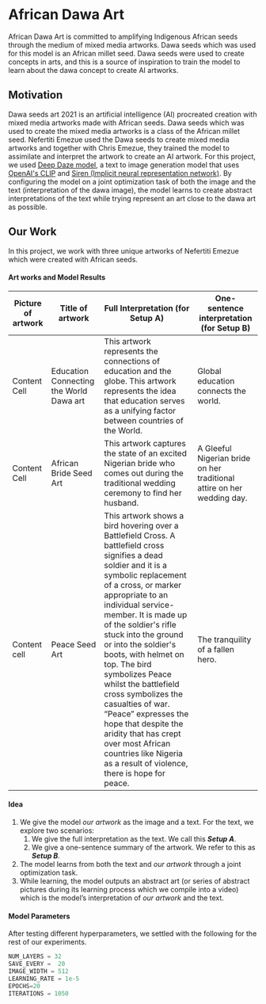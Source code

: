# African Dawa Art
African Dawa Art  is committed to amplifying Indigenous African seeds through the medium of mixed media artworks. Dawa seeds which was used for this model is an African millet seed. Dawa seeds were used to create concepts in arts, and this is a source of inspiration to train the model to learn about the dawa concept to create AI artworks.

## Motivation
Dawa seeds art 2021  is an artificial intelligence (AI) procreated creation with mixed media artworks made with African seeds. Dawa seeds which was used to create the mixed media artworks is a class of the African millet seed. Nefertiti Emezue used the Dawa seeds to create mixed media artworks and together with Chris Emezue, they trained the model to assimilate and interpret the artwork to create an AI artwork. For this project, we used [Deep Daze model](https://github.com/lucidrains/DALLE-pytorch), a text to image generation model that uses [OpenAI's CLIP](https://arxiv.org/abs/2103.00020) and [Siren (Implicit neural representation network)](https://vsitzmann.github.io/siren/). By configuring the model on a joint optimization task of both the image and the text (interpretation of the dawa image), the model learns to create abstract interpretations of the text while trying represent an art close to the dawa art as possible.

## Our Work
In this project, we work with three unique artworks of Nefertiti Emezue which were created with African seeds.
#### Art works and Model Results
Picture of artwork | Title of artwork | Full Interpretation (for Setup A) | One-sentence interpretation (for Setup B) 
------------- | ------------- | ------------- | -------------
Content Cell  | Education Connecting the World Dawa art | This artwork represents the connections of  education and the globe. This artwork represents the idea that education serves as a unifying factor between countries of the World. | Global education connects the world.
Content Cell  | African Bride Seed Art | This artwork captures the state of an excited Nigerian bride who comes out during the traditional wedding ceremony to find her husband.| A Gleeful Nigerian bride on her traditional attire on her wedding day.
Content cell | Peace Seed Art |This artwork shows a bird hovering over a Battlefield Cross. A battlefield cross signifies a dead soldier and it is a symbolic replacement of a cross, or marker appropriate to an individual service-member.  It is made up of the soldier's rifle stuck into the ground or into the soldier's boots, with helmet on top.  The bird symbolizes Peace whilst the battlefield cross  symbolizes the casualties of war. “Peace” expresses the hope that despite the aridity that has crept over most African countries like Nigeria as a result of violence, there is hope for peace. | The tranquility of a fallen hero.

#### Idea
1. We give the model _our artwork_ as the image and a text. For the text, we explore two scenarios:
    1. We give the full interpretation as the text. We call this ***Setup A***.
    2. We give a one-sentence summary of the artwork. We refer to this as ***Setup B***.
2. The model learns from both the text and _our artwork_ through a joint optimization task.
3. While learning, the model outputs an abstract art (or series of abstract pictures during its learning process which we compile into a video) which is the model’s interpretation of _our artwork_ and the text.


#### Model Parameters
After testing different hyperparameters, we settled with the following for the rest of our experiments.
```python
NUM_LAYERS = 32
SAVE_EVERY =  20
IMAGE_WIDTH = 512
LEARNING_RATE = 1e-5
EPOCHS=20
ITERATIONS = 1050
```
